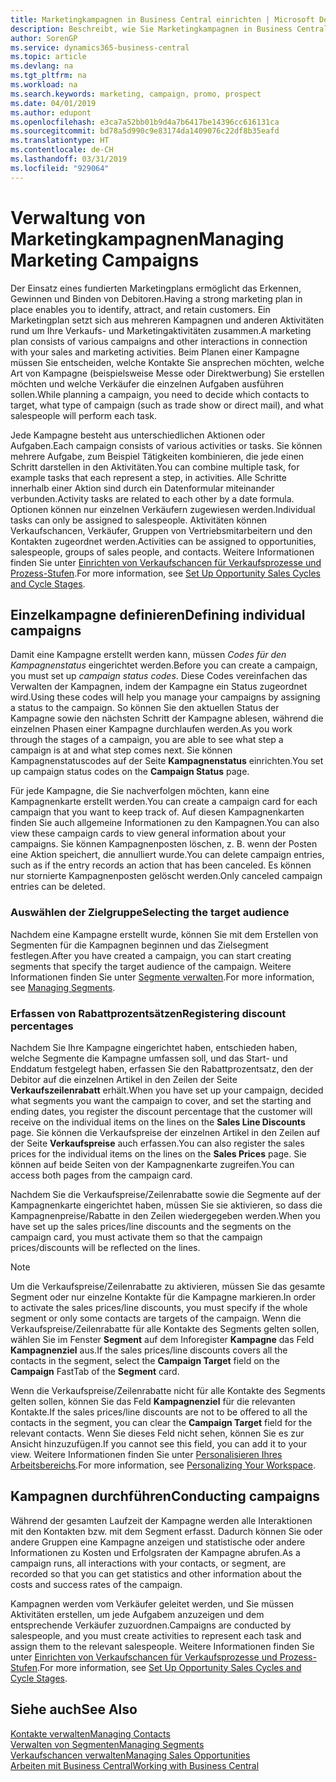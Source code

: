 ```yaml
---
title: Marketingkampagnen in Business Central einrichten | Microsoft Docs
description: Beschreibt, wie Sie Marketingkampagnen in Business Central einrichten und ausführen, um potenzielle Kunden zu identifizieren und Kunden zu behalten.
author: SorenGP
ms.service: dynamics365-business-central
ms.topic: article
ms.devlang: na
ms.tgt_pltfrm: na
ms.workload: na
ms.search.keywords: marketing, campaign, promo, prospect
ms.date: 04/01/2019
ms.author: edupont
ms.openlocfilehash: e3ca7a52bb01b9d4a7b6417be14396cc616131ca
ms.sourcegitcommit: bd78a5d990c9e83174da1409076c22df8b35eafd
ms.translationtype: HT
ms.contentlocale: de-CH
ms.lasthandoff: 03/31/2019
ms.locfileid: "929064"
---
```

# <a name="managing-marketing-campaigns"></a><span data-ttu-id="92e0f-103">Verwaltung von Marketingkampagnen</span><span class="sxs-lookup"><span data-stu-id="92e0f-103">Managing Marketing Campaigns</span></span>
<span data-ttu-id="92e0f-104">Der Einsatz eines fundierten Marketingplans ermöglicht das Erkennen, Gewinnen und Binden von Debitoren.</span><span class="sxs-lookup"><span data-stu-id="92e0f-104">Having a strong marketing plan in place enables you to identify, attract, and retain customers.</span></span> <span data-ttu-id="92e0f-105">Ein Marketingplan setzt sich aus mehreren Kampagnen und anderen Aktivitäten rund um Ihre Verkaufs- und Marketingaktivitäten zusammen.</span><span class="sxs-lookup"><span data-stu-id="92e0f-105">A marketing plan consists of various campaigns and other interactions in connection with your sales and marketing activities.</span></span> <span data-ttu-id="92e0f-106">Beim Planen einer Kampagne müssen Sie entscheiden, welche Kontakte Sie ansprechen möchten, welche Art von Kampagne (beispielsweise Messe oder Direktwerbung) Sie erstellen möchten und welche Verkäufer die einzelnen Aufgaben ausführen sollen.</span><span class="sxs-lookup"><span data-stu-id="92e0f-106">While planning a campaign, you need to decide which contacts to target, what type of campaign (such as trade show or direct mail), and what salespeople will perform each task.</span></span>

<span data-ttu-id="92e0f-107">Jede Kampagne besteht aus unterschiedlichen Aktionen oder Aufgaben.</span><span class="sxs-lookup"><span data-stu-id="92e0f-107">Each campaign consists of various activities or tasks.</span></span> <span data-ttu-id="92e0f-108">Sie können mehrere Aufgabe, zum Beispiel Tätigkeiten kombinieren, die jede einen Schritt darstellen in den Aktivitäten.</span><span class="sxs-lookup"><span data-stu-id="92e0f-108">You can combine multiple task, for example tasks that each represent a step, in activities.</span></span> <span data-ttu-id="92e0f-109">Alle Schritte innerhalb einer Aktion sind durch ein Datenformular miteinander verbunden.</span><span class="sxs-lookup"><span data-stu-id="92e0f-109">Activity tasks are related to each other by a date formula.</span></span> <span data-ttu-id="92e0f-110">Optionen können nur einzelnen Verkäufern zugewiesen werden.</span><span class="sxs-lookup"><span data-stu-id="92e0f-110">Individual tasks can only be assigned to salespeople.</span></span> <span data-ttu-id="92e0f-111">Aktivitäten können Verkaufschancen, Verkäufer, Gruppen von Vertriebsmitarbeitern und den Kontakten zugeordnet werden.</span><span class="sxs-lookup"><span data-stu-id="92e0f-111">Activities can be assigned to opportunities, salespeople, groups of sales people, and contacts.</span></span> <span data-ttu-id="92e0f-112">Weitere Informationen finden Sie unter [Einrichten von Verkaufschancen für Verkaufsprozesse und Prozess-Stufen](marketing-how-setup-opportunity-sales-cycles-stages.md).</span><span class="sxs-lookup"><span data-stu-id="92e0f-112">For more information, see [Set Up Opportunity Sales Cycles and Cycle Stages](marketing-how-setup-opportunity-sales-cycles-stages.md).</span></span>

## <a name="defining-individual-campaigns"></a><span data-ttu-id="92e0f-113">Einzelkampagne definieren</span><span class="sxs-lookup"><span data-stu-id="92e0f-113">Defining individual campaigns</span></span>
<span data-ttu-id="92e0f-114">Damit eine Kampagne erstellt werden kann, müssen *Codes für den Kampagnenstatus* eingerichtet werden.</span><span class="sxs-lookup"><span data-stu-id="92e0f-114">Before you can create a campaign, you must set up *campaign status codes*.</span></span> <span data-ttu-id="92e0f-115">Diese Codes vereinfachen das Verwalten der Kampagnen, indem der Kampagne ein Status zugeordnet wird.</span><span class="sxs-lookup"><span data-stu-id="92e0f-115">Using these codes will help you manage your campaigns by assigning a status to the campaign.</span></span> <span data-ttu-id="92e0f-116">So können Sie den aktuellen Status der Kampagne sowie den nächsten Schritt der Kampagne ablesen, während die einzelnen Phasen einer Kampagne durchlaufen werden.</span><span class="sxs-lookup"><span data-stu-id="92e0f-116">As you work through the stages of a campaign, you are able to see what step a campaign is at and what step comes next.</span></span> <span data-ttu-id="92e0f-117">Sie können Kampagnenstatuscodes auf der Seite **Kampagnenstatus** einrichten.</span><span class="sxs-lookup"><span data-stu-id="92e0f-117">You set up campaign status codes on the **Campaign Status** page.</span></span>

<span data-ttu-id="92e0f-118">Für jede Kampagne, die Sie nachverfolgen möchten, kann eine Kampagnenkarte erstellt werden.</span><span class="sxs-lookup"><span data-stu-id="92e0f-118">You can create a campaign card for each campaign that you want to keep track of.</span></span> <span data-ttu-id="92e0f-119">Auf diesen Kampagnenkarten finden Sie auch allgemeine Informationen zu den Kampagnen.</span><span class="sxs-lookup"><span data-stu-id="92e0f-119">You can also view these campaign cards to view general information about your campaigns.</span></span>
<span data-ttu-id="92e0f-120">Sie können Kampagnenposten löschen, z. B. wenn der Posten eine Aktion speichert, die annulliert wurde.</span><span class="sxs-lookup"><span data-stu-id="92e0f-120">You can delete campaign entries, such as if the entry records an action that has been canceled.</span></span> <span data-ttu-id="92e0f-121">Es können nur stornierte Kampagnenposten gelöscht werden.</span><span class="sxs-lookup"><span data-stu-id="92e0f-121">Only canceled campaign entries can be deleted.</span></span>

### <a name="selecting-the-target-audience"></a><span data-ttu-id="92e0f-122">Auswählen der Zielgruppe</span><span class="sxs-lookup"><span data-stu-id="92e0f-122">Selecting the target audience</span></span>
<span data-ttu-id="92e0f-123">Nachdem eine Kampagne erstellt wurde, können Sie mit dem Erstellen von Segmenten für die Kampagnen beginnen und das Zielsegment festlegen.</span><span class="sxs-lookup"><span data-stu-id="92e0f-123">After you have created a campaign, you can start creating segments that specify the target audience of the campaign.</span></span> <span data-ttu-id="92e0f-124">Weitere Informationen finden Sie unter [Segmente verwalten](marketing-segments.md).</span><span class="sxs-lookup"><span data-stu-id="92e0f-124">For more information, see [Managing Segments](marketing-segments.md).</span></span>

### <a name="registering-discount-percentages"></a><span data-ttu-id="92e0f-125">Erfassen von Rabattprozentsätzen</span><span class="sxs-lookup"><span data-stu-id="92e0f-125">Registering discount percentages</span></span>
<span data-ttu-id="92e0f-126">Nachdem Sie Ihre Kampagne eingerichtet haben, entschieden haben, welche Segmente die Kampagne umfassen soll, und das Start- und Enddatum festgelegt haben, erfassen Sie den Rabattprozentsatz, den der Debitor auf die einzelnen Artikel in den Zeilen der Seite **Verkaufszeilenrabatt** erhält.</span><span class="sxs-lookup"><span data-stu-id="92e0f-126">When you have set up your campaign, decided what segments you want the campaign to cover, and set the starting and ending dates, you register the discount percentage that the customer will receive on the individual items on the lines on the **Sales Line Discounts** page.</span></span> <span data-ttu-id="92e0f-127">Sie können die Verkaufspreise der einzelnen Artikel in den Zeilen auf der Seite **Verkaufspreise** auch erfassen.</span><span class="sxs-lookup"><span data-stu-id="92e0f-127">You can also register the sales prices for the individual items on the lines on the **Sales Prices** page.</span></span> <span data-ttu-id="92e0f-128">Sie können auf beide Seiten von der Kampagnenkarte zugreifen.</span><span class="sxs-lookup"><span data-stu-id="92e0f-128">You can access both pages from the campaign card.</span></span>

 <span data-ttu-id="92e0f-129">Nachdem Sie die Verkaufspreise/Zeilenrabatte sowie die Segmente auf der Kampagnenkarte eingerichtet haben, müssen Sie sie aktivieren, so dass die Kampagnenpreise/Rabatte in den Zeilen wiedergegeben werden.</span><span class="sxs-lookup"><span data-stu-id="92e0f-129">When you have set up the sales prices/line discounts and the segments on the campaign card, you must activate them so that the campaign prices/discounts will be reflected on the lines.</span></span>

> [!NOTE]  
>   <span data-ttu-id="92e0f-130">Um die Verkaufspreise/Zeilenrabatte zu aktivieren, müssen Sie das gesamte Segment oder nur einzelne Kontakte für die Kampagne markieren.</span><span class="sxs-lookup"><span data-stu-id="92e0f-130">In order to activate the sales prices/line discounts, you must specify if the whole segment or only some contacts are targets of the campaign.</span></span> <span data-ttu-id="92e0f-131">Wenn die Verkaufspreise/Zeilenrabatte für alle Kontakte des Segments gelten sollen, wählen Sie im Fenster **Segment** auf dem Inforegister **Kampagne** das Feld **Kampagnenziel** aus.</span><span class="sxs-lookup"><span data-stu-id="92e0f-131">If the sales prices/line discounts covers all the contacts in the segment, select the **Campaign Target** field on the **Campaign** FastTab of the **Segment** card.</span></span>

<span data-ttu-id="92e0f-132">Wenn die Verkaufspreise/Zeilenrabatte nicht für alle Kontakte des Segments gelten sollen, können Sie das Feld **Kampagnenziel** für die relevanten Kontakte.</span><span class="sxs-lookup"><span data-stu-id="92e0f-132">If the sales prices/line discounts are not to be offered to all the contacts in the segment, you can clear the **Campaign Target** field for the relevant contacts.</span></span> <span data-ttu-id="92e0f-133">Wenn Sie dieses Feld nicht sehen, können Sie es zur Ansicht hinzuzufügen.</span><span class="sxs-lookup"><span data-stu-id="92e0f-133">If you cannot see this field, you can add it to your view.</span></span> <span data-ttu-id="92e0f-134">Weitere Informationen finden Sie unter [Personalisieren Ihres Arbeitsbereichs](ui-personalization-user.md).</span><span class="sxs-lookup"><span data-stu-id="92e0f-134">For more information, see [Personalizing Your Workspace](ui-personalization-user.md).</span></span>

## <a name="conducting-campaigns"></a><span data-ttu-id="92e0f-135">Kampagnen durchführen</span><span class="sxs-lookup"><span data-stu-id="92e0f-135">Conducting campaigns</span></span>
<span data-ttu-id="92e0f-136">Während der gesamten Laufzeit der Kampagne werden alle Interaktionen mit den Kontakten bzw. mit dem Segment erfasst. Dadurch können Sie oder andere Gruppen eine Kampagne anzeigen und statistische oder andere Informationen zu Kosten und Erfolgsraten der Kampagne abrufen.</span><span class="sxs-lookup"><span data-stu-id="92e0f-136">As a campaign runs, all interactions with your contacts, or segment, are recorded so that you can get statistics and other information about the costs and success rates of the campaign.</span></span>

<span data-ttu-id="92e0f-137">Kampagnen werden vom Verkäufer geleitet werden, und Sie müssen Aktivitäten erstellen, um jede Aufgabem  anzuzeigen und dem entsprechende Verkäufer zuzuordnen.</span><span class="sxs-lookup"><span data-stu-id="92e0f-137">Campaigns are conducted by salespeople, and you must create activities to represent each task and assign them to the relevant salespeople.</span></span> <span data-ttu-id="92e0f-138">Weitere Informationen finden Sie unter [Einrichten von Verkaufschancen für Verkaufsprozesse und Prozess-Stufen](marketing-how-setup-opportunity-sales-cycles-stages.md).</span><span class="sxs-lookup"><span data-stu-id="92e0f-138">For more information, see [Set Up Opportunity Sales Cycles and Cycle Stages](marketing-how-setup-opportunity-sales-cycles-stages.md).</span></span>

## <a name="see-also"></a><span data-ttu-id="92e0f-139">Siehe auch</span><span class="sxs-lookup"><span data-stu-id="92e0f-139">See Also</span></span>
[<span data-ttu-id="92e0f-140">Kontakte verwalten</span><span class="sxs-lookup"><span data-stu-id="92e0f-140">Managing Contacts</span></span>](marketing-contacts.md)  
[<span data-ttu-id="92e0f-141">Verwalten von Segmenten</span><span class="sxs-lookup"><span data-stu-id="92e0f-141">Managing Segments</span></span>](marketing-segments.md)  
[<span data-ttu-id="92e0f-142">Verkaufschancen verwalten</span><span class="sxs-lookup"><span data-stu-id="92e0f-142">Managing Sales Opportunities</span></span>](marketing-manage-sales-opportunities.md)  
[<span data-ttu-id="92e0f-143">Arbeiten mit  Business Central</span><span class="sxs-lookup"><span data-stu-id="92e0f-143">Working with Business Central</span></span>](ui-work-product.md)  

